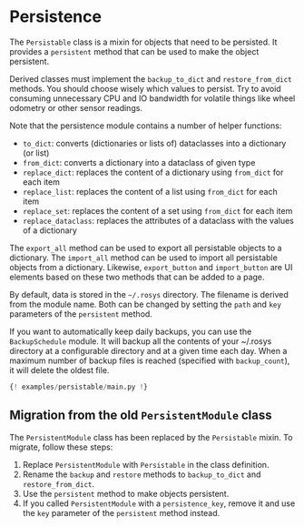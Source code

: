 # Persistence

The `Persistable` class is a mixin for objects that need to be persisted.
It provides a `persistent` method that can be used to make the object persistent.

Derived classes must implement the `backup_to_dict` and `restore_from_dict` methods.
You should choose wisely which values to persist.
Try to avoid consuming unnecessary CPU and IO bandwidth for volatile things like wheel odometry or other sensor readings.

Note that the persistence module contains a number of helper functions:

- `to_dict`: converts (dictionaries or lists of) dataclasses into a dictionary (or list)
- `from_dict`: converts a dictionary into a dataclass of given type
- `replace_dict`: replaces the content of a dictionary using `from_dict` for each item
- `replace_list`: replaces the content of a list using `from_dict` for each item
- `replace_set`: replaces the content of a set using `from_dict` for each item
- `replace_dataclass`: replaces the attributes of a dataclass with the values of a dictionary

The `export_all` method can be used to export all persistable objects to a dictionary.
The `import_all` method can be used to import all persistable objects from a dictionary.
Likewise, `export_button` and `import_button` are UI elements based on these two methods that can be added to a page.

By default, data is stored in the `~/.rosys` directory.
The filename is derived from the module name.
Both can be changed by setting the `path` and `key` parameters of the `persistent` method.

If you want to automatically keep daily backups, you can use the `BackupSchedule` module.
It will backup all the contents of your ~/.rosys directory at a configurable directory and at a given time each day.
When a maximum number of backup files is reached (specified with `backup_count`), it will delete the oldest file.

```python
{! examples/persistable/main.py !}
```

## Migration from the old `PersistentModule` class

The `PersistentModule` class has been replaced by the `Persistable` mixin.
To migrate, follow these steps:

1. Replace `PersistentModule` with `Persistable` in the class definition.
2. Rename the `backup` and `restore` methods to `backup_to_dict` and `restore_from_dict`.
3. Use the `persistent` method to make objects persistent.
4. If you called `PersistentModule` with a `persistence_key`,
   remove it and use the `key` parameter of the `persistent` method instead.
